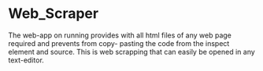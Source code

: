 # Web_Scraper

The web-app on running provides with all html files of any web page required and prevents from copy- pasting the code from the inspect element and source. This is web scrapping that can easily be opened in any text-editor.
